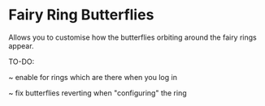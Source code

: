 # Fairy Ring Butterflies
Allows you to customise how the butterflies orbiting around the fairy rings appear.

TO-DO:

~ enable for rings which are there when you log in

~ fix butterflies reverting when "configuring" the ring